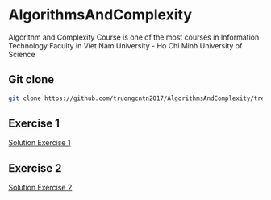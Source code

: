 # AlgorithmsAndComplexity

Algorithm and Complexity Course is one of the most courses in Information Technology Faculty in Viet Nam University - Ho Chi Minh University of Science

## Git clone

```bash
git clone https://github.com/truongcntn2017/AlgorithmsAndComplexity/tree/master/Ex02

```

## Exercise 1

[Solution Exercise 1](/Ex01)

## Exercise 2

[Solution Exercise 2](/Ex02)
